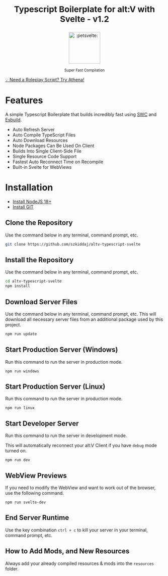<p align="center" style="font-size: 26px">
	<b>Typescript Boilerplate for alt:V with Svelte - v1.2</b>
</p>

<p align="center">
	<img src="https://i.imgur.com/10aPSUl.gif" width="100" title=":petsvelte:">
</p>

<p align="center">
	<sup>Super Fast Compilation</sup>
</p>

[💡 Need a Roleplay Script? Try Athena!](https://athenaframework.com/)

# Features

A simple Typescript Boilerplate that builds incredibly fast using [SWC](https://github.com/swc-project/swc) and [Esbuild](https://github.com/evanw/esbuild).

-   Auto Refresh Server
-   Auto Compile TypeScript Files
-   Auto Download Resources
-   Node Packages Can Be Used On Client
-   Builds Into Single Client-Side File
-   Single Resource Code Support
-   Fastest Auto Reconnect Time on Recompile
-   Built-in Svelte for WebViews

# Installation

-   [Install NodeJS 18+](https://nodejs.org/en/download/current/)
-   [Install GIT](https://git-scm.com/downloads)

## Clone the Repository

Use the command below in any terminal, command prompt, etc.

```sh
git clone https://github.com/szkiddaj/altv-typescript-svelte
```

## Install the Repository

Use the command below in any terminal, command prompt, etc.

```sh
cd altv-typescript-svelte
npm install
```

## Download Server Files

Use the command below in any terminal, command prompt, etc. This will download all necessary server files from an additional package used by this project.

```sh
npm run update
```

## Start Production Server (Windows)

Run this command to run the server in production mode.

```
npm run windows
```

## Start Production Server (Linux)

Run this command to run the server in production mode.

```
npm run linux
```

## Start Developer Server

Run this command to run the server in development mode.

This will automatically reconnect your alt:V Client if you have `debug` mode turned on.

```
npm run dev
```

## WebView Previews

If you need to modify the WebView and want to work out of the browser, use the following command.

```
npm run svelte-dev
```

## End Server Runtime

Use the key combination `ctrl + c` to kill your server in your terminal, command prompt, etc.

## How to Add Mods, and New Resources

Always add your already compiled resources & mods into the `resources` folder.
